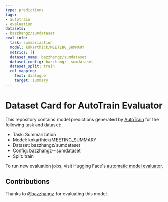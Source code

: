 ```yaml
---
type: predictions
tags:
- autotrain
- evaluation
datasets:
- bazzhangz/sumdataset
eval_info:
  task: summarization
  model: knkarthick/MEETING_SUMMARY
  metrics: []
  dataset_name: bazzhangz/sumdataset
  dataset_config: bazzhangz--sumdataset
  dataset_split: train
  col_mapping:
    text: dialogue
    target: summary
---
```

# Dataset Card for AutoTrain Evaluator

This repository contains model predictions generated by [AutoTrain](https://huggingface.co/autotrain) for the following task and dataset:

* Task: Summarization
* Model: knkarthick/MEETING_SUMMARY
* Dataset: bazzhangz/sumdataset
* Config: bazzhangz--sumdataset
* Split: train

To run new evaluation jobs, visit Hugging Face's [automatic model evaluator](https://huggingface.co/spaces/autoevaluate/model-evaluator).

## Contributions

Thanks to [@bazzhangz](https://huggingface.co/bazzhangz) for evaluating this model.